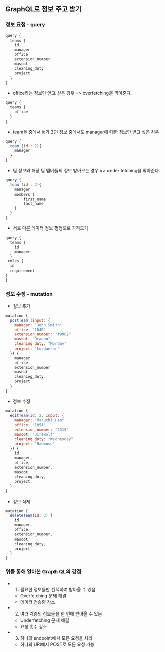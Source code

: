 ## GraphQL로 정보 주고 받기

### 정보 요청 - query

```js
query {
  teams {
    id
    manager
    office
    extension_number
    mascot
    cleaning_duty
    project
  }
}
```

- office라는 정보만 얻고 싶은 경우 => overfetching을 막아준다.

```js
query {
  teams {
    office
  }
}
```

- team들 중에서 id가 2인 정보 중에서도 manager에 대한 정보만 받고 싶은 경우

```js
query {
  team (id : 2){
    manager
  }
}
```

- 팀 정보와 해당 팀 멤버들의 정보 받아오는 경우 => under fetching을 막아준다.

```js
query {
  team (id : 2){
    manager
    members {
        first_name
        last_name
    }
  }
}
```

- 서로 다른 데이터 정보 평행으로 가져오기

```js
query {
  teams {
    id
    manager
  }
 roles {
  id
  requirement
}
}
```

### 정보 수정 - mutation

- 정보 추가

```js
mutation {
  postTeam (input: {
    manager: "John Smith"
    office: "104B"
    extension_number: "#9982"
    mascot: "Dragon"
    cleaning_duty: "Monday"
    project: "Lordaeron"
  }) {
    manager
    office
    extension_number
    mascot
    cleaning_duty
    project
  }
}

```

- 정보 수정

```js
mutation {
  editTeam(id: 2, input: {
    manager: "Maruchi Han"
    office: "105A"
    extension_number: "2315"
    mascot: "Direwolf"
    cleaning_duty: "Wednesday"
    project: "Haemosu"
  }) {
    id,
    manager,
    office,
    extension_number,
    mascot,
    cleaning_duty,
    project
  }
}
```

- 정보 삭제

```js
mutation {
  deleteTeam(id: 3) {
    id,
    manager,
    office,
    extension_number,
    mascot,
    cleaning_duty,
    project
  }
}
```

### 위를 통해 알아본 Graph QL의 강점

- 1. 필요한 정보들만 선택하여 받아올 수 있음

  - Overfetching 문제 해결
  - 데이터 전송량 감소

- 2. 여러 계층의 정보들을 한 번에 받아올 수 있음

  - Underfetching 문제 해결
  - 요청 횟수 감소

- 3. 하나의 endpoint에서 모든 요청을 처리
  - 하나의 URI에서 POST로 모든 요청 가능

